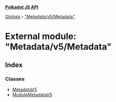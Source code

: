 **[Polkadot JS API](../README.md)**

[Globals](../globals.md) › [&quot;Metadata/v5/Metadata&quot;](_metadata_v5_metadata_.md)

# External module: "Metadata/v5/Metadata"

## Index

### Classes

* [MetadataV5](../classes/_metadata_v5_metadata_.metadatav5.md)
* [ModuleMetadataV5](../classes/_metadata_v5_metadata_.modulemetadatav5.md)